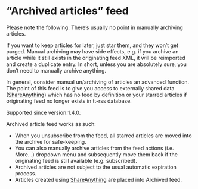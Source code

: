 “Archived articles” feed
========================

Please note the following: There’s usually no point in manually
archiving articles.

If you want to keep articles for later, just star them, and they won’t
get purged. Manual archiving may have side effects, e.g. if you archive
an article while it still exists in the originating feed XML, it will be
reimported and create a duplicate entry. In short, unless you are
absolutely sure, you don’t need to manually archive anything.

In general, consider manual un/archiving of articles an advanced
function. The point of this feed is to give you access to externally
shared data ([ShareAnything](ShareAnything)) which has no feed by definition or your
starred articles if originating feed no longer exists in tt-rss
database.

Supported since version:1.4.0.

Archived article feed works as such:

-   When you unsubscribe from the feed, all starred articles are moved
    into the archive for safe-keeping.
-   You can also manually archive articles from the feed actions (i.e.
    More…) dropdown menu and subsequently move them back if the
    originating feed is still available (e.g. subscribed).
-   Archived articles are not subject to the usual automatic expiration
    process.
-   Articles created using [ShareAnything](ShareAnything) are placed into Archived
    feed.
